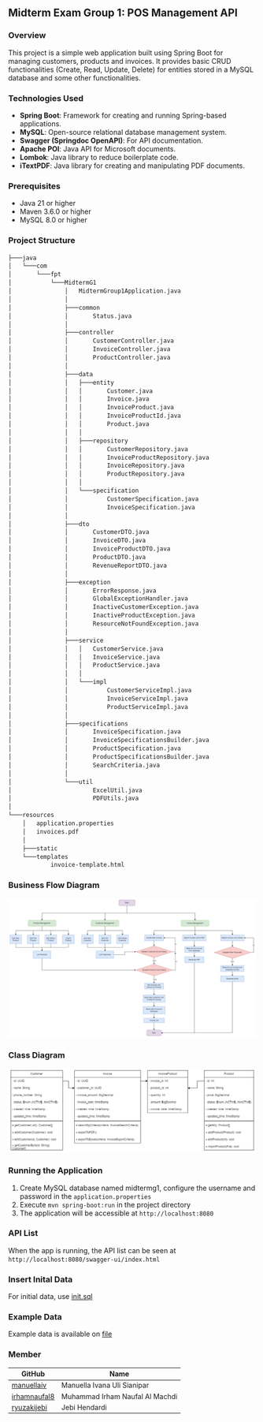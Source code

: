 ## Midterm Exam Group 1: POS Management API

### Overview
This project is a simple web application built using Spring Boot for managing customers, products and invoices. It provides basic CRUD functionalities (Create, Read, Update, Delete) for entities stored in a MySQL database and some other functionalities.

### Technologies Used
- **Spring Boot**: Framework for creating and running Spring-based applications.
- **MySQL**: Open-source relational database management system.
- **Swagger (Springdoc OpenAPI)**: For API documentation.
- **Apache POI**: Java API for Microsoft documents.
- **Lombok**: Java library to reduce boilerplate code.
- **iTextPDF**: Java library for creating and manipulating PDF documents.

### Prerequisites
- Java 21 or higher
- Maven 3.6.0 or higher
- MySQL 8.0 or higher

### Project Structure
```cmd
├───java
│   └───com
│       └───fpt
│           └───MidtermG1
│               │   MidtermGroup1Application.java
│               │
│               ├───common
│               │       Status.java
│               │
│               ├───controller
│               │       CustomerController.java
│               │       InvoiceController.java
│               │       ProductController.java
│               │
│               ├───data
│               │   ├───entity
│               │   │       Customer.java
│               │   │       Invoice.java
│               │   │       InvoiceProduct.java
│               │   │       InvoiceProductId.java
│               │   │       Product.java
│               │   │
│               │   ├───repository
│               │   │       CustomerRepository.java
│               │   │       InvoiceProductRepository.java
│               │   │       InvoiceRepository.java
│               │   │       ProductRepository.java
│               │   │
│               │   └───specification
│               │           CustomerSpecification.java
│               │           InvoiceSpecification.java
│               │
│               ├───dto
│               │       CustomerDTO.java
│               │       InvoiceDTO.java
│               │       InvoiceProductDTO.java
│               │       ProductDTO.java
│               │       RevenueReportDTO.java
│               │
│               ├───exception
│               │       ErrorResponse.java
│               │       GlobalExceptionHandler.java
│               │       InactiveCustomerException.java
│               │       InactiveProductException.java
│               │       ResourceNotFoundException.java
│               │
│               ├───service
│               │   │   CustomerService.java
│               │   │   InvoiceService.java
│               │   │   ProductService.java
│               │   │
│               │   └───impl
│               │           CustomerServiceImpl.java
│               │           InvoiceServiceImpl.java
│               │           ProductServiceImpl.java
│               │
│               ├───specifications
│               │       InvoiceSpecification.java
│               │       InvoiceSpecificationsBuilder.java
│               │       ProductSpecification.java
│               │       ProductSpecificationsBuilder.java
│               │       SearchCriteria.java
│               │
│               └───util
│                       ExcelUtil.java
│                       PDFUtils.java
│
└───resources
    │   application.properties
    │   invoices.pdf
    │
    ├───static
    └───templates
            invoice-template.html
```

### Business Flow Diagram
![img_1.png](img_1.png)

### Class Diagram
![img.png](img.png)

### Running the Application
1. Create MySQL database named midtermg1, configure the username and password in the `application.properties`
2. Execute `mvn spring-boot:run` in the project directory
3. The application will be accessible at `http://localhost:8080`

### API List
When the app is running, the API list can be seen at `http://localhost:8080/swagger-ui/index.html`

### Insert Inital Data
For initial data, use [init.sql](file%2Finit.sql)

### Example Data
Example data is available on [file](file)

### Member
| GitHub                                                               | Name                            |
|----------------------------------------------------------------------|---------------------------------|
| [manuellaiv](https://github.com/manuellaiv)                          | Manuella Ivana Uli Sianipar     |
| [irhamnaufal8](https://github.com/irhamnaufal8)                      | Muhammad Irham Naufal Al Machdi |
| [ryuzakijebi](https://github.com/ryuzakijebi)                                              | Jebi Hendardi                   |